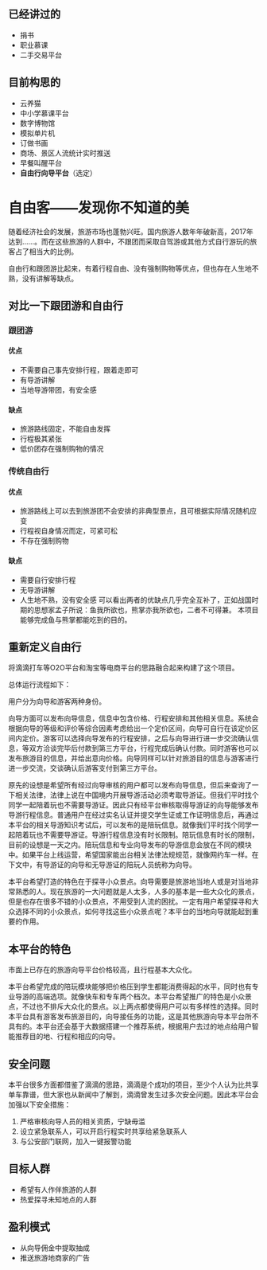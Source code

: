 ## 已经讲过的
* 捐书
* 职业慕课
* 二手交易平台

## 目前构思的
* 云养猫
* 中小学慕课平台
* 数字博物馆
* 模拟单片机
* 订做书画
* 商场、景区人流统计实时推送
* 早餐叫醒平台
* **自由行向导平台**（选定）

# 自由客——发现你不知道的美
随着经济社会的发展，旅游市场也蓬勃兴旺。国内旅游人数年年破新高，2017年达到……。而在这些旅游的人群中，不跟团而采取自驾游或其他方式自行游玩的旅客占了相当大的比例。

自由行和跟团游比起来，有着行程自由、没有强制购物等优点，但也存在人生地不熟，没有讲解等缺点。

## 对比一下跟团游和自由行
### 跟团游
#### 优点
* 不需要自己事先安排行程，跟着走即可
* 有导游讲解
* 当地导游带团，有安全感
#### 缺点
* 旅游路线固定，不能自由发挥
* 行程极其紧张
* 低价团存在强制购物的情况

### 传统自由行
#### 优点
* 旅游路线上可以去到旅游团不会安排的非典型景点，且可根据实际情况随机应变
* 行程视自身情况而定，可紧可松
* 不存在强制购物
#### 缺点
* 需要自行安排行程
* 无导游讲解
* 人生地不熟，没有安全感
可以看出两者的优缺点几乎完全互补了，正如战国时期的思想家孟子所说：鱼我所欲也，熊掌亦我所欲也，二者不可得兼。
本项目能够完成鱼与熊掌都能吃到的目的。


## 重新定义自由行

将滴滴打车等O2O平台和淘宝等电商平台的思路融合起来构建了这个项目。

总体运行流程如下：

用户分为向导和游客两种身份。

向导方面可以发布向导信息，信息中包含价格、行程安排和其他相关信息。系统会根据向导的等级和评价等综合因素考虑给出一个定价区间，向导可自行在该定价区间内定价。游客可以选择向导发布的行程安排，之后与向导进行进一步交流确认信息，等双方洽谈完毕后付款到第三方平台，行程完成后确认付款。同时游客也可以发布旅游目的信息，并给出意向价格。向导同样可以针对旅游目的信息与游客进行进一步交流，交谈确认后游客支付到第三方平台。

原先的设想是希望所有经过向导审核的用户都可以发布向导信息，但后来查询了一下相关法律，法律上说在中国境内开展导游活动必须考取导游证。但我们平时找个同学一起陪着玩也不需要导游证。因此只有经平台审核取得导游证的向导能够发布导游行程信息。普通用户在经过实名认证并提交学生证或工作证明信息后，再通过本平台的相关导游知识考试后，可以发布的是陪玩信息。就像我们平时找个同学一起陪着玩也不需要导游证。导游行程信息没有时长限制。陪玩信息有时长的限制，目前的设想是一天之内。陪玩信息和专业向导发布的导游信息会放在不同的模块中。如果平台上线运营，希望国家能出台相关法律法规规范，就像网约车一样。在下文中，有导游证的向导和无导游证的陪玩人员统称为向导。

本平台希望打造的特色在于探寻小众景点。向导需要是旅游地当地人或是对当地非常熟悉的人。现在旅游的一大问题就是人太多，人多的基本是一些大众化的景点，但是也存在很多不错的小众景点，不用受到人流的困扰。一定有用户希望探寻和大众选择不同的小众景点，如何寻找这些小众景点呢？本平台的当地向导就能起到重要的作用。
## 本平台的特色
市面上已存在的旅游向导平台价格较高，且行程基本大众化。

本平台希望完成的陪玩模块能够把价格压到学生都能消费得起的水平，同时也有专业导游的高端选项。就像快车和专车两个档次。本平台希望推广的特色是小众景点，不过也不排斥大众化的景点。以上两点都使得用户可以有多样性的选择。同时本平台具有游客发布旅游目的，向导接任务的功能，这是其他旅游向导本平台所不具有的。本平台还会基于大数据搭建一个推荐系统，根据用户去过的地点给用户智能推荐目的地、行程和相应的向导。
## 安全问题
本平台很多方面都借鉴了滴滴的思路，滴滴是个成功的项目，至少个人认为比共享单车靠谱，但大家也从新闻中了解到，滴滴曾发生过多次安全问题。因此本平台会加强以下安全措施：
1. 严格审核向导人员的相关资质，宁缺毋滥
2. 设立紧急联系人，可以开启行程实时共享给紧急联系人
3. 与公安部门联网，加入一键报警功能
## 目标人群
* 希望有人作伴旅游的人群
* 热爱探寻未知地点的人群

## 盈利模式
* 从向导佣金中提取抽成
* 推送旅游地商家的广告


